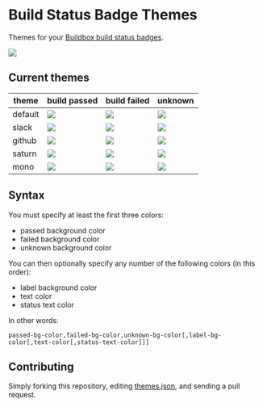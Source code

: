 # Build Status Badge Themes

Themes for your [Buildbox build status badges](https://buildbox.io/docs/guides/build-status-badges).

![](http://media.giphy.com/media/pil2Ej4HWM7aU/giphy.gif)

## Current themes

| theme   | build passed                                                         | build failed                                                         | unknown                                                               |
|---------|----------------------------------------------------------------------|----------------------------------------------------------------------|-----------------------------------------------------------------------|
| default | ![](https://badge.buildbox.io/sample.svg?status=passed)              | ![](https://badge.buildbox.io/sample.svg?status=failed)              | ![](https://badge.buildbox.io/sample.svg?status=unknown)              |
| slack   | ![](https://badge.buildbox.io/sample.svg?status=passed&theme=slack)  | ![](https://badge.buildbox.io/sample.svg?status=failed&theme=slack)  | ![](https://badge.buildbox.io/sample.svg?status=unknown&theme=slack)  |
| github  | ![](https://badge.buildbox.io/sample.svg?status=passed&theme=github) | ![](https://badge.buildbox.io/sample.svg?status=failed&theme=github) | ![](https://badge.buildbox.io/sample.svg?status=unknown&theme=github) |
| saturn  | ![](https://badge.buildbox.io/sample.svg?status=passed&theme=saturn) | ![](https://badge.buildbox.io/sample.svg?status=failed&theme=saturn) | ![](https://badge.buildbox.io/sample.svg?status=unknown&theme=saturn) |
| mono    | ![](https://badge.buildbox.io/sample.svg?status=passed&theme=mono)   | ![](https://badge.buildbox.io/sample.svg?status=failed&theme=mono)   | ![](https://badge.buildbox.io/sample.svg?status=unknown&theme=mono)    |

## Syntax

You must specify at least the first three colors:

* passed background color
* failed background color
* unknown background color

You can then optionally specify any number of the following colors (in this order):

* label background color
* text color
* status text color

In other words:

```
passed-bg-color,failed-bg-color,unknown-bg-color[,label-bg-color[,text-color[,status-text-color]]]
```

## Contributing

Simply forking this repository, editing [themes.json](themes.json), and sending a pull request.
